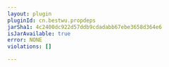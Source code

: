 ```yaml
---
layout: plugin
pluginId: cn.bestwu.propdeps
jarSha1: 4c2400dc922d57ddb9cdadabb67ebe3658d364e6
isJarAvailable: true
error: NONE
violations: []

---
```

